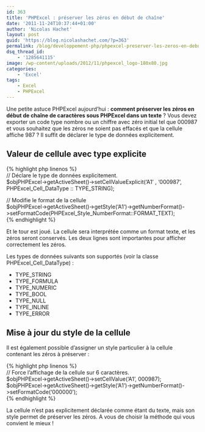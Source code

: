 ```yaml
---
id: 363
title: 'PHPExcel : préserver les zéros en début de chaîne'
date: '2011-11-24T10:37:44+01:00'
author: 'Nicolas Hachet'
layout: post
guid: 'https://blog.nicolashachet.com/?p=363'
permalink: /blog/developpement-php/phpexcel-preserver-les-zeros-en-debut-de-chaine/
dsq_thread_id:
    - '1285641115'
image: /wp-content/uploads/2012/11/phpexcel_logo-180x80.jpg
categories:
    - 'Excel'
tags:
    - Excel
    - PHPExcel
---
```


Une petite astuce PHPExcel aujourd’hui : **comment préserver les zéros en début de chaîne de caractères sous PHPExcel dans un texte** ? Vous devez exporter un code type nombre ou un chiffre avec zéro initial tel que 000987 et vous souhaitez que les zéros ne soient pas effacés et que la cellule affiche 987 ? Il suffit de déclarer le type de données explicitement.

## Valeur de cellule avec type explicite

{% highlight php linenos %}  
// Déclare le type de données explicitement.  
$objPHPExcel->getActiveSheet()->setCellValueExplicit(‘A1’ , ‘000987’, PHPExcel_Cell_DataType :: TYPE_STRING);

// Modifie le format de la cellule  
$objPHPExcel->getActiveSheet()->getStyle(‘A1’)->getNumberFormat()->setFormatCode(PHPExcel_Style_NumberFormat::FORMAT_TEXT);  
{% endhighlight %}

Et le tour est joué. La cellule sera interprétée comme un format texte, et les zéros seront conservés. Les deux lignes sont importantes pour afficher correctement les zéros.

Les types de données suivants son supportés (voir la classe PHPExcel_Cell_DataType) :

- TYPE_STRING
- TYPE_FORMULA
- TYPE_NUMERIC
- TYPE_BOOL
- TYPE_NULL
- TYPE_INLINE
- TYPE_ERROR

## Mise à jour du style de la cellule

Il est également possible d’assigner un style particulier à la cellule contenant les zéros à préserver :

{% highlight php linenos %}  
// Force l’affichage de la cellule sur 6 caractères.  
$objPHPExcel->getActiveSheet()->setCellValue(‘A1’, 000987);  
$objPHPExcel->getActiveSheet()->getStyle(‘A1’)->getNumberFormat()->setFormatCode(‘000000’);  
{% endhighlight %}

La cellule n’est pas explicitement déclarée comme étant du texte, mais son style permet de préserver les zéros. A vous de choisir la méthode qui vous convient le mieux !
